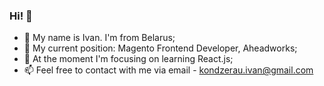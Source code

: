 ### Hi! 👋

- 🔭 My name is Ivan. I'm from Belarus;
- 🤔 My current position: Magento Frontend Developer, Aheadworks;
- 🌱 At the moment I'm focusing on learning React.js;
- 📫 Feel free to contact with me via email - kondzerau.ivan@gmail.com
